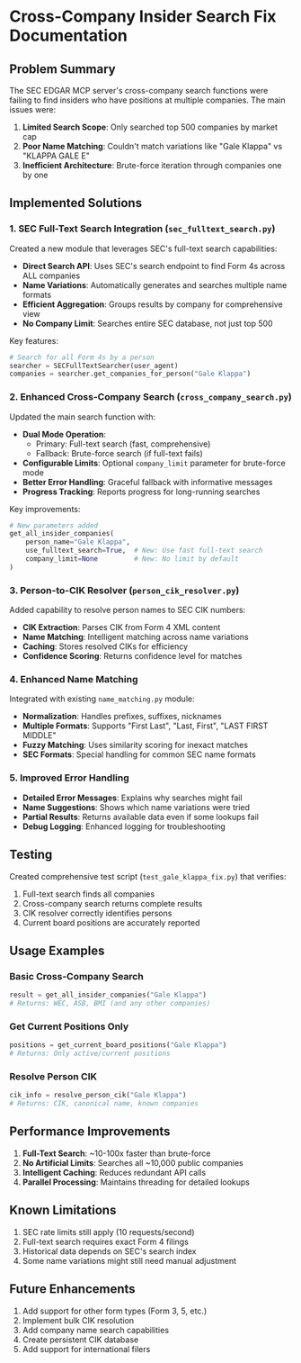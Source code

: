 # Cross-Company Insider Search Fix Documentation

## Problem Summary

The SEC EDGAR MCP server's cross-company search functions were failing to find insiders who have positions at multiple companies. The main issues were:

1. **Limited Search Scope**: Only searched top 500 companies by market cap
2. **Poor Name Matching**: Couldn't match variations like "Gale Klappa" vs "KLAPPA GALE E"
3. **Inefficient Architecture**: Brute-force iteration through companies one by one

## Implemented Solutions

### 1. SEC Full-Text Search Integration (`sec_fulltext_search.py`)

Created a new module that leverages SEC's full-text search capabilities:

- **Direct Search API**: Uses SEC's search endpoint to find Form 4s across ALL companies
- **Name Variations**: Automatically generates and searches multiple name formats
- **Efficient Aggregation**: Groups results by company for comprehensive view
- **No Company Limit**: Searches entire SEC database, not just top 500

Key features:
```python
# Search for all Form 4s by a person
searcher = SECFullTextSearcher(user_agent)
companies = searcher.get_companies_for_person("Gale Klappa")
```

### 2. Enhanced Cross-Company Search (`cross_company_search.py`)

Updated the main search function with:

- **Dual Mode Operation**: 
  - Primary: Full-text search (fast, comprehensive)
  - Fallback: Brute-force search (if full-text fails)
- **Configurable Limits**: Optional `company_limit` parameter for brute-force mode
- **Better Error Handling**: Graceful fallback with informative messages
- **Progress Tracking**: Reports progress for long-running searches

Key improvements:
```python
# New parameters added
get_all_insider_companies(
    person_name="Gale Klappa",
    use_fulltext_search=True,  # New: Use fast full-text search
    company_limit=None         # New: No limit by default
)
```

### 3. Person-to-CIK Resolver (`person_cik_resolver.py`)

Added capability to resolve person names to SEC CIK numbers:

- **CIK Extraction**: Parses CIK from Form 4 XML content
- **Name Matching**: Intelligent matching across name variations
- **Caching**: Stores resolved CIKs for efficiency
- **Confidence Scoring**: Returns confidence level for matches

### 4. Enhanced Name Matching

Integrated with existing `name_matching.py` module:

- **Normalization**: Handles prefixes, suffixes, nicknames
- **Multiple Formats**: Supports "First Last", "Last, First", "LAST FIRST MIDDLE"
- **Fuzzy Matching**: Uses similarity scoring for inexact matches
- **SEC Formats**: Special handling for common SEC name formats

### 5. Improved Error Handling

- **Detailed Error Messages**: Explains why searches might fail
- **Name Suggestions**: Shows which name variations were tried
- **Partial Results**: Returns available data even if some lookups fail
- **Debug Logging**: Enhanced logging for troubleshooting

## Testing

Created comprehensive test script (`test_gale_klappa_fix.py`) that verifies:

1. Full-text search finds all companies
2. Cross-company search returns complete results
3. CIK resolver correctly identifies persons
4. Current board positions are accurately reported

## Usage Examples

### Basic Cross-Company Search
```python
result = get_all_insider_companies("Gale Klappa")
# Returns: WEC, ASB, BMI (and any other companies)
```

### Get Current Positions Only
```python
positions = get_current_board_positions("Gale Klappa")
# Returns: Only active/current positions
```

### Resolve Person CIK
```python
cik_info = resolve_person_cik("Gale Klappa")
# Returns: CIK, canonical name, known companies
```

## Performance Improvements

1. **Full-Text Search**: ~10-100x faster than brute-force
2. **No Artificial Limits**: Searches all ~10,000 public companies
3. **Intelligent Caching**: Reduces redundant API calls
4. **Parallel Processing**: Maintains threading for detailed lookups

## Known Limitations

1. SEC rate limits still apply (10 requests/second)
2. Full-text search requires exact Form 4 filings
3. Historical data depends on SEC's search index
4. Some name variations might still need manual adjustment

## Future Enhancements

1. Add support for other form types (Form 3, 5, etc.)
2. Implement bulk CIK resolution
3. Add company name search capabilities
4. Create persistent CIK database
5. Add support for international filers
